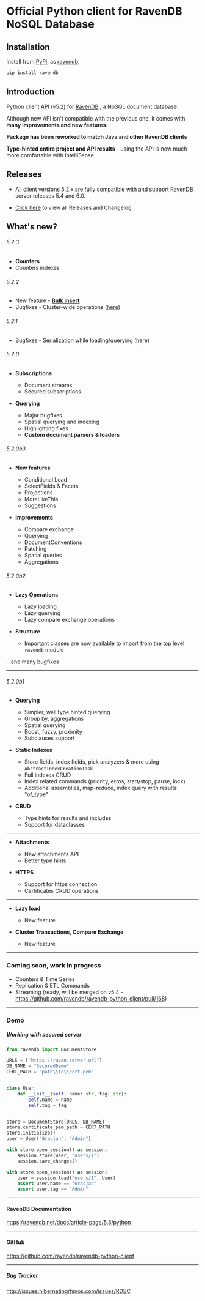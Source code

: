 
# Official Python client for RavenDB NoSQL Database

## Installation
Install from [PyPi](https://pypi.python.org/pypi), as [ravendb](https://pypi.org/project/ravendb/).
```bash
pip install ravendb
````
## Introduction
Python client API (v5.2) for [RavenDB](https://ravendb.net/) , a NoSQL document database.

Although new API isn't compatible with the previous one, it comes with **many improvements and new features**.

**Package has been reworked to match Java and other RavenDB clients**

**Type-hinted entire project and API results** - using the API is now much more comfortable with IntelliSense


## Releases

* All client versions 5.2.x are fully compatible with and support RavenDB server releases 5.4 and 6.0.

* [Click here](https://github.com/ravendb/ravendb-python-client/releases) to view all Releases and Changelog.

## What's new?

###### 5.2.3
- **Counters**
- Counters indexes

###### 5.2.2
- New feature - **[Bulk insert](https://github.com/ravendb/ravendb-python-client/pull/161)**
- Bugfixes - Cluster-wide operations ([here](https://github.com/ravendb/ravendb-python-client/pull/166))

###### 5.2.1
- Bugfixes - Serialization while loading/querying ([here](https://github.com/ravendb/ravendb-python-client/pull/163))

###### 5.2.0
- **Subscriptions**
  - Document streams
  - Secured subscriptions


- **Querying**
  - Major bugfixes
  - Spatial querying and indexing
  - Highlighting fixes
  - **Custom document parsers & loaders**
  
  
###### 5.2.0b3
- **New features**
  - Conditional Load
  - SelectFields & Facets
  - Projections
  - MoreLikeThis
  - Suggestions


- **Improvements**
  - Compare exchange
  - Querying
  - DocumentConventions
  - Patching
  - Spatial queries
  - Aggregations


###### 5.2.0b2

- **Lazy Operations**
  - Lazy loading
  - Lazy querying
  - Lazy compare exchange operations


- **Structure**
  - Important classes are now available to import from the top level `ravendb` module


...and many bugfixes

----

###### 5.2.0b1

- **Querying** 
  - Simpler, well type hinted querying
  - Group by, aggregations
  - Spatial querying
  - Boost, fuzzy, proximity
  - Subclauses support
  

 
- **Static Indexes**
  - Store fields, index fields, pick analyzers & more using `AbstractIndexCreationTask`
  - Full indexes CRUD
  - Index related commands (priority, erros, start/stop, pause, lock)
  - Additional assemblies, map-reduce, index query with results "of_type" 
  
    
- **CRUD**
  - Type hints for results and includes
  - Support for dataclasses
   
 ------


- **Attachments**
  - New attachments API
  - Better type hints 


- **HTTPS**
  - Support for https connection
  - Certificates CRUD operations

-----

- **Lazy load**
  - New feature


- **Cluster Transactions, Compare Exchange**
  - New feature
  
-----

### **Coming soon, work in progress**
- Counters & Time Series
- Replication & ETL Commands
- Streaming (ready, will be merged on v5.4 - https://github.com/ravendb/ravendb-python-client/pull/168)

----

### Demo

##### Working with secured server
```python
from ravendb import DocumentStore

URLS = ["https://raven.server.url"]
DB_NAME = "SecuredDemo"
CERT_PATH = "path\\to\\cert.pem"


class User:
    def __init__(self, name: str, tag: str):
        self.name = name
        self.tag = tag


store = DocumentStore(URLS, DB_NAME)
store.certificate_pem_path = CERT_PATH
store.initialize()
user = User("Gracjan", "Admin")

with store.open_session() as session:
    session.store(user, "users/1")
    session.save_changes()

with store.open_session() as session:
    user = session.load("users/1", User)
    assert user.name == "Gracjan"
    assert user.tag == "Admin"
```
----
#### RavenDB Documentation
https://ravendb.net/docs/article-page/5.3/python

----
#### GitHub
https://github.com/ravendb/ravendb-python-client

-----
##### Bug Tracker
http://issues.hibernatingrhinos.com/issues/RDBC
